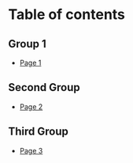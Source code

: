 # Table of contents

## Group 1

* [Page 1](README.md)

## Second Group

* [Page 2](second-group/page-2.md)

## Third Group

* [Page 3](third-group/page-3.md)
